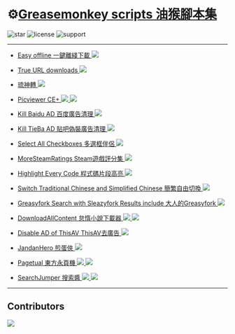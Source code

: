 ⚙️[Greasemonkey scripts 油猴腳本集](https://greasyfork.org/users/8227)
==========================

![star](https://img.shields.io/github/stars/hoothin/UserScripts)
![license](https://img.shields.io/badge/License-MIT-red.svg)
![support](https://img.shields.io/badge/Support-Chrome|Firefox|Edge-blue.svg)

---
+ [Easy offline 一鍵離綫下載 ![](https://img.shields.io/greasyfork/dt/22590)](Easy%20offline)

+ [True URL downloads ![](https://img.shields.io/greasyfork/dt/7362)](True%20URL%20downloads)

+ [琉神轉 ![](https://img.shields.io/greasyfork/dt/23316)](HacgGodTurn)

+ [Picviewer CE+ ![](https://img.shields.io/greasyfork/dt/24204) ![](https://img.shields.io/greasyfork/dd/24204)](Picviewer%20CE%2B)

+ [Kill Baidu AD 百度廣告清理 ![](https://img.shields.io/greasyfork/dt/24192)](Kill%20Baidu%20AD)

+ [Kill TieBa AD 貼吧偽裝廣告清理 ![](https://img.shields.io/greasyfork/dt/24171)](Kill%20TieBa%20AD)

+ [Select All Checkboxes 多選框伴侶 ![](https://img.shields.io/greasyfork/dt/22587)](Select%20All%20Checkboxes)

+ [MoreSteamRatings Steam遊戲評分集 ![](https://img.shields.io/greasyfork/dt/24113)](MoreSteamRatings)

+ [Highlight Every Code 程式碼片段高亮 ![](https://img.shields.io/greasyfork/dt/24150)](Highlight%20Every%20Code)

+ [Switch Traditional Chinese and Simplified Chinese 簡繁自由切換 ![](https://img.shields.io/greasyfork/dt/24300)](Switch%20Traditional%20Chinese%20and%20Simplified%20Chinese)

+ [Greasyfork Search with Sleazyfork Results include 大人的Greasyfork ![](https://img.shields.io/greasyfork/dt/23840)](Greasyfork%20Search%20with%20Sleazyfork%20Results%20include)

+ [DownloadAllContent 怠惰小說下載器 ![](https://img.shields.io/greasyfork/dt/25068) ![](https://img.shields.io/greasyfork/dd/25068)](DownloadAllContent)

+ [Disable AD of ThisAV ThisAV去廣告 ![](https://img.shields.io/greasyfork/dt/25297)](Disable%20AD%20of%20ThisAV)

+ [JandanHero 煎蛋俠 ![](https://img.shields.io/greasyfork/dt/25597)](JiandanHero)

+ [Pagetual 東方永頁機 ![](https://img.shields.io/greasyfork/dt/438684) ![](https://img.shields.io/greasyfork/dd/438684)](Pagetual) 

+ [SearchJumper 搜索醬 ![](https://img.shields.io/greasyfork/dt/445274) ![](https://img.shields.io/greasyfork/dd/445274)](https://github.com/hoothin/SearchJumper)

---
## Contributors

<a href="https://github.com/hoothin/UserScripts/graphs/contributors">
  <img src="https://contrib.rocks/image?repo=hoothin/UserScripts" />
</a>

